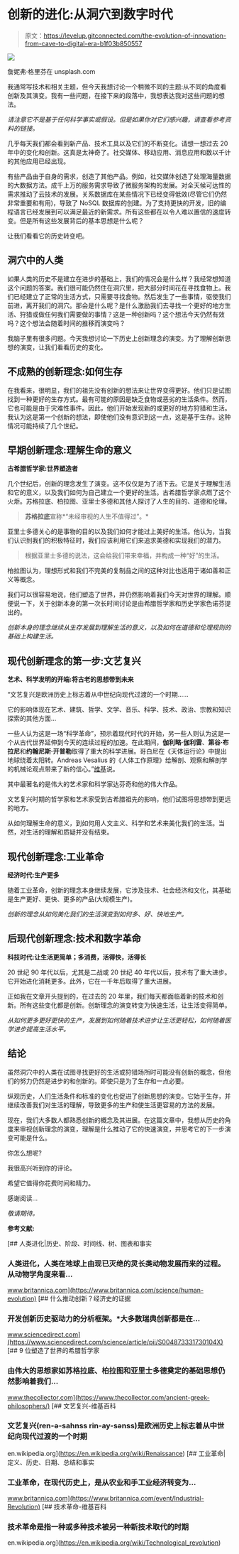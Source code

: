 # 创新的进化:从洞穴到数字时代

> 原文：<https://levelup.gitconnected.com/the-evolution-of-innovation-from-cave-to-digital-era-b1f03b850557>

![](img/7d4f9dceb11d9d8361438d9b311f35ba.png)

詹妮弗·格里芬在 unsplash.com

我通常写技术和相关主题，但今天我想讨论一个稍微不同的主题:从不同的角度看创新及其演变。我有一些问题，在接下来的段落中，我想表达我对这些问题的想法。

*请注意它不是基于任何科学事实或假设。但是如果你对它们感兴趣，请查看参考资料的链接。*

几乎每天我们都会看到新产品、技术工具以及它们的不断变化。请想一想过去 20 年中的变化和创新。这真是太神奇了。社交媒体、移动应用、消息应用和数以千计的其他应用已经出现。

有些产品由于自身的需求，创造了其他产品。例如，社交媒体创造了处理海量数据的大数据方法。成千上万的服务需求导致了微服务架构的发展。对全天候可达性的需求推动了云技术的发展。关系数据库在某些情况下已经变得低效(尽管它们仍然非常重要和有用)，导致了 NoSQL 数据库的创建。为了支持更快的开发，旧的编程语言已经发展到可以满足最近的新需求。所有这些都在以令人难以置信的速度转变。但是所有这些发展背后的基本思想是什么呢？

让我们看看它的历史转变吧。

## 洞穴中的人类

如果人类的历史不是建立在进步的基础上，我们的情况会是什么样？我经常想知道这个问题的答案。我们很可能仍然住在洞穴里，把大部分时间花在寻找食物上。我们已经建立了正常的生活方式，只需要寻找食物。然后发生了一些事情，驱使我们前进，离开我们的洞穴。那会是什么呢？是什么激励我们去寻找一个更好的地方生活、狩猎或做任何我们需要做的事情？这是一种创新吗？这个想法今天仍然有效吗？这个想法会随着时间的推移而演变吗？

我脑子里有很多问题。今天我想讨论一下历史上创新理念的演变。为了理解创新思想的演变，让我们看看历史的变化。

## 不成熟的创新理念:如何生存

在我看来，很明显，我们的祖先没有创新的想法来让世界变得更好。他们只是试图找到一种更好的生存方式。最有可能的原因是缺乏食物或恶劣的生活条件。然而，它也可能是由于灾难性事件。因此，他们开始发现新的或更好的地方狩猎和生活。我认为这是第一个创新的想法，即使他们没有意识到这一点，这是基于生存。这种情况可能持续了几个世纪。

## 早期创新理念:理解生命的意义

**古希腊哲学家:世界塑造者**

几个世纪后，创新的理念发生了演变。这不仅仅是为了活下去。它是关于理解生活和它的意义，以及我们如何为自己建立一个更好的生活。古希腊哲学家点燃了这个火炬。苏格拉底、柏拉图、亚里士多德和其他人探讨了人生的目的、道德和伦理。

> **苏格拉底**宣称*“未经审视的人生不值得过”。*

亚里士多德关心的是事物的目的以及我们如何才能过上美好的生活。他认为，当我们认识到我们的积极特征时，我们应该利用它们来追求美德和实现我们的潜力。

> 根据亚里士多德的说法，这会给我们带来幸福，并构成一种“好”的生活。

柏拉图认为，理想形式和我们不完美的复制品之间的这种对比也适用于诸如善和正义等概念。

我们可以很容易地说，他们塑造了世界，并仍然影响着我们今天对世界的理解。顺便说一下，关于创新本身的第一次长时间讨论是由希腊哲学家和历史学家色诺芬提出的。

*创新本身的理念继续从生存发展到理解生活的意义，以及如何在道德和伦理规则的基础上构建生活。*

## 现代创新理念的第一步:文艺复兴

**艺术、科学发明的开端:将古老的思想带到未来**

“文艺复兴是欧洲历史上标志着从中世纪向现代过渡的一个时期……

它的影响体现在艺术、建筑、哲学、文学、音乐、科学、技术、政治、宗教和知识探索的其他方面…

一些人认为这是一场“科学革命”，预示着现代时代的开始，另一些人则认为这是一个从古代世界延伸到今天的连续过程的加速。在此期间，**伽利略·伽利雷**、**第谷·布拉尼**和**约翰尼斯·开普勒**取得了重大的科学进展。哥白尼在《天体运行论》中提出地球绕着太阳转。Andreas Vesalius 的《人体工作原理》给解剖、观察和解剖学的机械论观点带来了新的信心。”[维基](https://en.wikipedia.org/wiki/Renaissance)说。

其中最著名的是伟大的艺术家和科学家达芬奇和他的伟大作品。

文艺复兴时期的哲学家和艺术家受到古希腊祖先的影响，他们试图将思想带到更远的地方。

从如何理解生命的意义，到如何用人文主义、科学和艺术来美化我们的生活。当然，对生活的理解和质疑并没有结束。

## 现代创新理念:工业革命

**经济时代:生产更多**

随着工业革命，创新的理念本身继续发展，它涉及技术、社会经济和文化，其基础是生产更好、更快、更多的产品(大规模生产)。

*创新的理念从如何美化我们的生活演变到如何多、好、快地生产。*

## 后现代创新理念:技术和数字革命

**科技时代:让生活更简单；多消费，活得快，活得长**

20 世纪 90 年代以后，尤其是二战或 20 世纪 40 年代以后，技术有了重大进步。它开始进化消耗更多。此外，它在一千年后取得了重大进展。

正如我在文章开头提到的，在过去的 20 年里，我们每天都面临着新的技术和创新。所有这些变化都是创新。创新理念的演变转变为快速生活，让生活变得简单。

*从如何更多更好更快的生产，发展到如何随着技术进步让生活更轻松，如何随着医学进步提高生活水平。*

## **结论**

虽然洞穴中的人类在试图寻找更好的生活或狩猎场所时可能没有创新的概念，但他们的努力仍然是进步的和创新的。即使只是为了生存和一点必要。

纵观历史，人们生活条件和标准的变化也促进了创新思想的演变。它始于生存，并继续改善我们对生活的理解，导致更多的生产和使生活更容易的方法的发展。

现在，我们大多数人都熟悉创新的概念及其进展。在这篇文章中，我想从历史的角度来审视创新理念的演变，理解是什么推动了它的快速演变，并思考它的下一步演变可能是什么。

你怎么想呢?

我很高兴听到你的评论。

希望它值得你花费时间和精力。

感谢阅读…

*敬请期待。*

**参考文献:**

[](https://www.britannica.com/science/human-evolution) [## 人类进化|历史、阶段、时间线、树、图表和事实

### 人类进化，人类在地球上由现已灭绝的灵长类动物发展而来的过程。从动物学角度来看…

www.britannica.com](https://www.britannica.com/science/human-evolution) [](https://www.sciencedirect.com/science/article/pii/S004873331730104X) [## 什么推动创新？经济史的证据

### 开发创新历史驱动力的分析框架。*大多数瑞典创新都是在…

www.sciencedirect.com](https://www.sciencedirect.com/science/article/pii/S004873331730104X) [](https://www.thecollector.com/ancient-greek-philosophers/) [## 9 位塑造了世界的希腊哲学家

### 由伟大的思想家如苏格拉底、柏拉图和亚里士多德奠定的基础思想仍然影响着我们…

www.thecollector.com](https://www.thecollector.com/ancient-greek-philosophers/) [](https://en.wikipedia.org/wiki/Renaissance) [## 文艺复兴-维基百科

### 文艺复兴(ren-ə-sahnss rin-ay-sənss)是欧洲历史上标志着从中世纪向现代过渡的一个时期

en.wikipedia.org](https://en.wikipedia.org/wiki/Renaissance) [](https://www.britannica.com/event/Industrial-Revolution) [## 工业革命|定义、历史、日期、总结和事实

### 工业革命，在现代历史上，是从农业和手工业经济转变为…

www.britannica.com](https://www.britannica.com/event/Industrial-Revolution) [](https://en.wikipedia.org/wiki/Technological_revolution) [## 技术革命-维基百科

### 技术革命是指一种或多种技术被另一种新技术取代的时期

en.wikipedia.org](https://en.wikipedia.org/wiki/Technological_revolution)